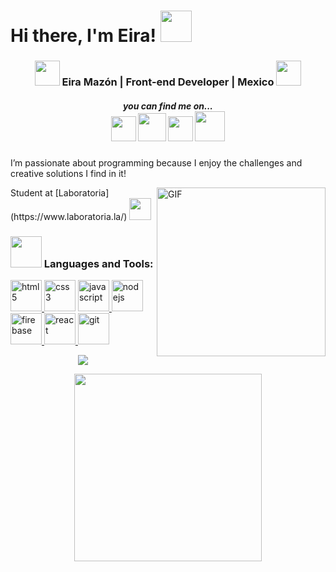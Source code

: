 # Hi there, I'm Eira! <img src="https://media.giphy.com/media/VgCDAzcKvsR6OM0uWg/giphy.gif" width="50">

<h3 align="center"> <img src="https://media.giphy.com/media/2Yj2vRSHrhZIUyVPGl/giphy.gif" width="40"> Eira Mazón |  Front-end Developer |  Mexico <img src="https://media.giphy.com/media/2Yj2vRSHrhZIUyVPGl/giphy.gif" width="40"></h3>
<h5 align="center"> you can find me on... <br>
<a href="https://www.linkedin.com/in/eira-mazon/" target="_blank"> <img src="https://img.icons8.com/doodle/48/000000/linkedin--v2.png" width="40"/></a>
<a href="https://www.hackerrank.com/eira_b_mazon" target="_blank"><img src="https://cdn3.iconfinder.com/data/icons/logos-and-brands-adobe/512/160_Hackerrank-512.png" width="45" /></a>
<a href="https://www.instagram.com/neveiram/" target="_blank"><img src="https://img.icons8.com/doodle/48/000000/instagram-new.png" width="40"/></a>
<a href="mailto:eira.b.mazon@gmail.com"><img src="https://img.icons8.com/plasticine/100/000000/email.png/" width="48"></a>

 </h5>


I’m passionate about programming because I enjoy the challenges and creative solutions I find in it!  


<img align="right" height="270px" alt="GIF" src="https://media.giphy.com/media/UVZ1M8bVwpaF7MTYNk/giphy.gif"/>

<p>
Student at [Laboratoria](https://www.laboratoria.la/) 
<img src="https://media.giphy.com/media/cklgGnCMnaoWrZW57c/giphy.gif" height="35">
 </p>



### <img src="https://media.giphy.com/media/mGcNjsfWAjY5AEZNw6/giphy.gif" width="50"> Languages and Tools:

<a href="https://www.w3.org/html/" target="_blank"> <img src="https://media.giphy.com/media/XAxylRMCdpbEWUAvr8/giphy.gif" alt="html5" width="50" height="50"/> </a>
<a href="https://www.w3schools.com/css/" target="_blank"> <img src="https://media.giphy.com/media/fsEaZldNC8A1PJ3mwp/giphy.gif" alt="css3" width="50" height="50"/></a>
<a href="https://developer.mozilla.org/en-US/docs/Web/JavaScript" target="_blank"> <img src="https://media.giphy.com/media/ln7z2eWriiQAllfVcn/giphy.gif" alt="javascript" width="50" height="50"/> </a>
<a href="https://nodejs.org" target="_blank"> <img src="https://media.giphy.com/media/kdFc8fubgS31b8DsVu/giphy.gif" alt="nodejs" width="50" height="50"/></a>
<a href="https://firebase.google.com/" target="_blank"> <img src="https://media.giphy.com/media/Ri2TUcKlaOcaDBxFpY/giphy.gif" alt="firebase" width="50" height="50"/> </a>
<a href="https://reactjs.org/" target="_blank"> <img src="https://media.giphy.com/media/eNAsjO55tPbgaor7ma/giphy.gif" alt="react" width="50" height="50"/> </a>
<a href="https://git-scm.com/" target="_blank"> <img src="https://media.giphy.com/media/kH1DBkPNyZPOk0BxrM/giphy.gif" alt="git" height="50"/> </a>



<p align="center" >
<a href="https://github.com/anuraghazra/github-readme-stats"> 
<img  src="https://github-readme-stats.vercel.app/api?username=eirabm&&show_icons=true&bg_color=B6666F&&title_color=E6B655&&text_color=FFFFFF&&icon_color=aaaaaa&&hide_border=true"/>  </a>

</p>

<p align="center">
<img src="https://media.giphy.com/media/Uq4wQcTg1cFaYk97rW/giphy.gif" width="300"/>
 </p>


<!--
**eirabm/eirabm** is a ✨ _special_ ✨ repository because its `README.md` (this file) appears on your GitHub profile.

Here are some ideas to get you started:

- 🔭 I’m currently working on ...
- 🌱 I’m currently learning ...
- 👯 I’m looking to collaborate on ...
- 🤔 I’m looking for help with ...
- 💬 Ask me about ...
- 📫 How to reach me: ...
- 😄 Pronouns: ...
- ⚡ Fun fact: ...
-->

